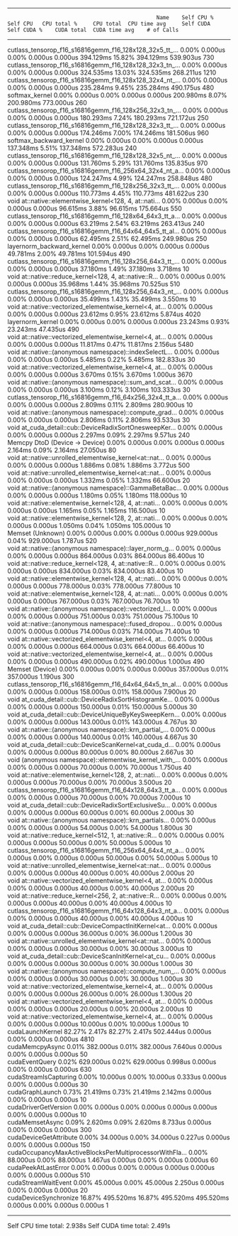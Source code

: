 -------------------------------------------------------  ------------  ------------  ------------  ------------  ------------  ------------  ------------  ------------  ------------  ------------  
                                                   Name    Self CPU %      Self CPU   CPU total %     CPU total  CPU time avg     Self CUDA   Self CUDA %    CUDA total  CUDA time avg    # of Calls  
-------------------------------------------------------  ------------  ------------  ------------  ------------  ------------  ------------  ------------  ------------  ------------  ------------  
cutlass_tensorop_f16_s16816gemm_f16_128x128_32x5_tt_...         0.00%       0.000us         0.00%       0.000us       0.000us     394.129ms        15.82%     394.129ms     539.903us           730  
cutlass_tensorop_f16_s16816gemm_f16_128x128_32x3_tn_...         0.00%       0.000us         0.00%       0.000us       0.000us     324.535ms        13.03%     324.535ms     268.211us          1210  
cutlass_tensorop_f16_s16816gemm_f16_128x128_32x4_nt_...         0.00%       0.000us         0.00%       0.000us       0.000us     235.284ms         9.45%     235.284ms     490.175us           480  
                                         softmax_kernel         0.00%       0.000us         0.00%       0.000us       0.000us     200.980ms         8.07%     200.980ms     773.000us           260  
cutlass_tensorop_f16_s16816gemm_f16_128x256_32x3_tn_...         0.00%       0.000us         0.00%       0.000us       0.000us     180.293ms         7.24%     180.293ms     721.172us           250  
cutlass_tensorop_f16_s16816gemm_f16_128x128_32x3_tt_...         0.00%       0.000us         0.00%       0.000us       0.000us     174.246ms         7.00%     174.246ms     181.506us           960  
                                softmax_backward_kernel         0.00%       0.000us         0.00%       0.000us       0.000us     137.348ms         5.51%     137.348ms     572.283us           240  
cutlass_tensorop_f16_s16816gemm_f16_128x128_32x5_nt_...         0.00%       0.000us         0.00%       0.000us       0.000us     131.760ms         5.29%     131.760ms     135.835us           970  
cutlass_tensorop_f16_s16816gemm_f16_256x64_32x4_nt_a...         0.00%       0.000us         0.00%       0.000us       0.000us     124.247ms         4.99%     124.247ms     258.848us           480  
cutlass_tensorop_f16_s16816gemm_f16_128x256_32x3_tt_...         0.00%       0.000us         0.00%       0.000us       0.000us     110.773ms         4.45%     110.773ms     481.622us           230  
void at::native::elementwise_kernel<128, 4, at::nati...         0.00%       0.000us         0.00%       0.000us       0.000us      96.615ms         3.88%      96.615ms     175.664us           550  
cutlass_tensorop_f16_s16816gemm_f16_128x64_64x3_tt_a...         0.00%       0.000us         0.00%       0.000us       0.000us      63.219ms         2.54%      63.219ms     263.413us           240  
cutlass_tensorop_f16_s16816gemm_f16_64x64_64x5_tt_al...         0.00%       0.000us         0.00%       0.000us       0.000us      62.495ms         2.51%      62.495ms     249.980us           250  
                              layernorm_backward_kernel         0.00%       0.000us         0.00%       0.000us       0.000us      49.781ms         2.00%      49.781ms     101.594us           490  
cutlass_tensorop_f16_s16816gemm_f16_128x256_64x3_tt_...         0.00%       0.000us         0.00%       0.000us       0.000us      37.180ms         1.49%      37.180ms       3.718ms            10  
void at::native::reduce_kernel<128, 4, at::native::R...         0.00%       0.000us         0.00%       0.000us       0.000us      35.968ms         1.44%      35.968ms      70.525us           510  
cutlass_tensorop_f16_s16816gemm_f16_128x256_64x3_nt_...         0.00%       0.000us         0.00%       0.000us       0.000us      35.499ms         1.43%      35.499ms       3.550ms            10  
void at::native::vectorized_elementwise_kernel<4, at...         0.00%       0.000us         0.00%       0.000us       0.000us      23.612ms         0.95%      23.612ms       5.874us          4020  
                                       layernorm_kernel         0.00%       0.000us         0.00%       0.000us       0.000us      23.243ms         0.93%      23.243ms      47.435us           490  
void at::native::vectorized_elementwise_kernel<4, at...         0.00%       0.000us         0.00%       0.000us       0.000us      11.817ms         0.47%      11.817ms       2.156us          5480  
void at::native::(anonymous namespace)::indexSelectL...         0.00%       0.000us         0.00%       0.000us       0.000us       5.485ms         0.22%       5.485ms     182.833us            30  
void at::native::vectorized_elementwise_kernel<4, at...         0.00%       0.000us         0.00%       0.000us       0.000us       3.670ms         0.15%       3.670ms       1.000us          3670  
void at::native::(anonymous namespace)::sum_and_scat...         0.00%       0.000us         0.00%       0.000us       0.000us       3.100ms         0.12%       3.100ms     103.333us            30  
cutlass_tensorop_f16_s16816gemm_f16_64x256_32x4_tt_a...         0.00%       0.000us         0.00%       0.000us       0.000us       2.809ms         0.11%       2.809ms     280.900us            10  
void at::native::(anonymous namespace)::compute_grad...         0.00%       0.000us         0.00%       0.000us       0.000us       2.806ms         0.11%       2.806ms      93.533us            30  
void at_cuda_detail::cub::DeviceRadixSortOnesweepKer...         0.00%       0.000us         0.00%       0.000us       0.000us       2.297ms         0.09%       2.297ms       9.571us           240  
                         Memcpy DtoD (Device -> Device)         0.00%       0.000us         0.00%       0.000us       0.000us       2.164ms         0.09%       2.164ms      27.050us            80  
void at::native::unrolled_elementwise_kernel<at::nat...         0.00%       0.000us         0.00%       0.000us       0.000us       1.886ms         0.08%       1.886ms       3.772us           500  
void at::native::unrolled_elementwise_kernel<at::nat...         0.00%       0.000us         0.00%       0.000us       0.000us       1.332ms         0.05%       1.332ms      66.600us            20  
void at::native::(anonymous namespace)::GammaBetaBac...         0.00%       0.000us         0.00%       0.000us       0.000us       1.180ms         0.05%       1.180ms     118.000us            10  
void at::native::elementwise_kernel<128, 4, at::nati...         0.00%       0.000us         0.00%       0.000us       0.000us       1.165ms         0.05%       1.165ms     116.500us            10  
void at::native::elementwise_kernel<128, 2, at::nati...         0.00%       0.000us         0.00%       0.000us       0.000us       1.050ms         0.04%       1.050ms     105.000us            10  
                                       Memset (Unknown)         0.00%       0.000us         0.00%       0.000us       0.000us     929.000us         0.04%     929.000us       1.787us           520  
void at::native::(anonymous namespace)::layer_norm_g...         0.00%       0.000us         0.00%       0.000us       0.000us     864.000us         0.03%     864.000us      86.400us            10  
void at::native::reduce_kernel<128, 4, at::native::R...         0.00%       0.000us         0.00%       0.000us       0.000us     834.000us         0.03%     834.000us      83.400us            10  
void at::native::elementwise_kernel<128, 4, at::nati...         0.00%       0.000us         0.00%       0.000us       0.000us     778.000us         0.03%     778.000us      77.800us            10  
void at::native::elementwise_kernel<128, 4, at::nati...         0.00%       0.000us         0.00%       0.000us       0.000us     767.000us         0.03%     767.000us      76.700us            10  
void at::native::(anonymous namespace)::vectorized_l...         0.00%       0.000us         0.00%       0.000us       0.000us     751.000us         0.03%     751.000us      75.100us            10  
void at::native::(anonymous namespace)::fused_dropou...         0.00%       0.000us         0.00%       0.000us       0.000us     714.000us         0.03%     714.000us      71.400us            10  
void at::native::vectorized_elementwise_kernel<4, at...         0.00%       0.000us         0.00%       0.000us       0.000us     664.000us         0.03%     664.000us      66.400us            10  
void at::native::vectorized_elementwise_kernel<4, at...         0.00%       0.000us         0.00%       0.000us       0.000us     490.000us         0.02%     490.000us       1.000us           490  
                                        Memset (Device)         0.00%       0.000us         0.00%       0.000us       0.000us     357.000us         0.01%     357.000us       1.190us           300  
cutlass_tensorop_f16_s16816gemm_f16_64x64_64x5_tn_al...         0.00%       0.000us         0.00%       0.000us       0.000us     158.000us         0.01%     158.000us       7.900us            20  
void at_cuda_detail::cub::DeviceRadixSortHistogramKe...         0.00%       0.000us         0.00%       0.000us       0.000us     150.000us         0.01%     150.000us       5.000us            30  
void at_cuda_detail::cub::DeviceUniqueByKeySweepKern...         0.00%       0.000us         0.00%       0.000us       0.000us     143.000us         0.01%     143.000us       4.767us            30  
void at::native::(anonymous namespace)::krn_partial_...         0.00%       0.000us         0.00%       0.000us       0.000us     140.000us         0.01%     140.000us       4.667us            30  
void at_cuda_detail::cub::DeviceScanKernel<at_cuda_d...         0.00%       0.000us         0.00%       0.000us       0.000us      80.000us         0.00%      80.000us       2.667us            30  
void (anonymous namespace)::elementwise_kernel_with_...         0.00%       0.000us         0.00%       0.000us       0.000us      70.000us         0.00%      70.000us       1.750us            40  
void at::native::elementwise_kernel<128, 2, at::nati...         0.00%       0.000us         0.00%       0.000us       0.000us      70.000us         0.00%      70.000us       3.500us            20  
cutlass_tensorop_f16_s16816gemm_f16_64x128_64x3_tt_a...         0.00%       0.000us         0.00%       0.000us       0.000us      70.000us         0.00%      70.000us       7.000us            10  
void at_cuda_detail::cub::DeviceRadixSortExclusiveSu...         0.00%       0.000us         0.00%       0.000us       0.000us      60.000us         0.00%      60.000us       2.000us            30  
void at::native::(anonymous namespace)::krn_partials...         0.00%       0.000us         0.00%       0.000us       0.000us      54.000us         0.00%      54.000us       1.800us            30  
void at::native::reduce_kernel<512, 1, at::native::R...         0.00%       0.000us         0.00%       0.000us       0.000us      50.000us         0.00%      50.000us       5.000us            10  
cutlass_tensorop_f16_s16816gemm_f16_256x64_64x4_nt_a...         0.00%       0.000us         0.00%       0.000us       0.000us      50.000us         0.00%      50.000us       5.000us            10  
void at::native::unrolled_elementwise_kernel<at::nat...         0.00%       0.000us         0.00%       0.000us       0.000us      40.000us         0.00%      40.000us       2.000us            20  
void at::native::vectorized_elementwise_kernel<4, at...         0.00%       0.000us         0.00%       0.000us       0.000us      40.000us         0.00%      40.000us       2.000us            20  
void at::native::reduce_kernel<256, 2, at::native::R...         0.00%       0.000us         0.00%       0.000us       0.000us      40.000us         0.00%      40.000us       4.000us            10  
cutlass_tensorop_f16_s16816gemm_f16_64x128_64x3_nt_a...         0.00%       0.000us         0.00%       0.000us       0.000us      40.000us         0.00%      40.000us       4.000us            10  
void at_cuda_detail::cub::DeviceCompactInitKernel<at...         0.00%       0.000us         0.00%       0.000us       0.000us      36.000us         0.00%      36.000us       1.200us            30  
void at::native::unrolled_elementwise_kernel<at::nat...         0.00%       0.000us         0.00%       0.000us       0.000us      30.000us         0.00%      30.000us       3.000us            10  
void at_cuda_detail::cub::DeviceScanInitKernel<at_cu...         0.00%       0.000us         0.00%       0.000us       0.000us      30.000us         0.00%      30.000us       1.000us            30  
void at::native::(anonymous namespace)::compute_num_...         0.00%       0.000us         0.00%       0.000us       0.000us      30.000us         0.00%      30.000us       1.000us            30  
void at::native::vectorized_elementwise_kernel<4, at...         0.00%       0.000us         0.00%       0.000us       0.000us      26.000us         0.00%      26.000us       1.300us            20  
void at::native::vectorized_elementwise_kernel<4, at...         0.00%       0.000us         0.00%       0.000us       0.000us      20.000us         0.00%      20.000us       2.000us            10  
void at::native::vectorized_elementwise_kernel<4, at...         0.00%       0.000us         0.00%       0.000us       0.000us      10.000us         0.00%      10.000us       1.000us            10  
                                       cudaLaunchKernel        82.27%        2.417s        82.27%        2.417s     502.444us       0.000us         0.00%       0.000us       0.000us          4810  
                                        cudaMemcpyAsync         0.01%     382.000us         0.01%     382.000us       7.640us       0.000us         0.00%       0.000us       0.000us            50  
                                         cudaEventQuery         0.02%     629.000us         0.02%     629.000us       0.998us       0.000us         0.00%       0.000us       0.000us           630  
                                  cudaStreamIsCapturing         0.00%      10.000us         0.00%      10.000us       0.333us       0.000us         0.00%       0.000us       0.000us            30  
                                        cudaGraphLaunch         0.73%      21.419ms         0.73%      21.419ms       2.142ms       0.000us         0.00%       0.000us       0.000us            10  
                                   cudaDriverGetVersion         0.00%       0.000us         0.00%       0.000us       0.000us       0.000us         0.00%       0.000us       0.000us            10  
                                        cudaMemsetAsync         0.09%       2.620ms         0.09%       2.620ms       8.733us       0.000us         0.00%       0.000us       0.000us           300  
                                 cudaDeviceGetAttribute         0.00%      34.000us         0.00%      34.000us       0.227us       0.000us         0.00%       0.000us       0.000us           150  
cudaOccupancyMaxActiveBlocksPerMultiprocessorWithFla...         0.00%      88.000us         0.00%      88.000us       1.467us       0.000us         0.00%       0.000us       0.000us            60  
                                    cudaPeekAtLastError         0.00%       0.000us         0.00%       0.000us       0.000us       0.000us         0.00%       0.000us       0.000us           510  
                                    cudaStreamWaitEvent         0.00%      45.000us         0.00%      45.000us       2.250us       0.000us         0.00%       0.000us       0.000us            20  
                                  cudaDeviceSynchronize        16.87%     495.520ms        16.87%     495.520ms     495.520ms       0.000us         0.00%       0.000us       0.000us             1  
-------------------------------------------------------  ------------  ------------  ------------  ------------  ------------  ------------  ------------  ------------  ------------  ------------  
Self CPU time total: 2.938s
Self CUDA time total: 2.491s